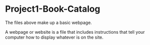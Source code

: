 # Project1-Book-Catalog
The files above make up a basic webpage.

A webpage or website is a file that includes instructions that tell your computer how to display whatever is on the site.

